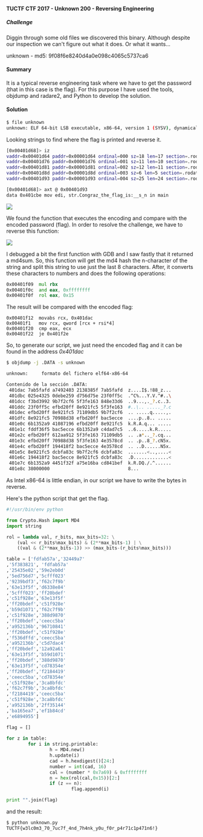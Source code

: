 #### TUCTF CTF 2017 - Unknown 200 - Reversing Engineering 

##### Challenge

Diggin through some old files we discovered this binary. Although despite our inspection we can't figure out what it does. Or what it wants...

unknown - md5: 9f08f6e8240d4a0e098c4065c5737ca6


#### Summary

It is a typical reverse engineering task where we have to get the password (that in this case is the flag). For this purpose I have used the tools, objdump and radare2, and Python to develop the solution.

#### Solution

```bash
$ file unknown
unknown: ELF 64-bit LSB executable, x86-64, version 1 (SYSV), dynamically linked, interpreter /lib64/ld-linux-x86-64.so.2, for GNU/Linux 2.6.32, BuildID[sha1]=53ec94bd1406ec6b9a28f5308a92e4d906444edb, stripped
```

Looking strings to find where the flag is printed and reverse it.

```bash
[0x00401d68]> iz
vaddr=0x00401d64 paddr=0x00001d64 ordinal=000 sz=18 len=17 section=.rodata type=ascii string=0123456789abcdef=
vaddr=0x00401d76 paddr=0x00001d76 ordinal=001 sz=11 len=10 section=.rodata type=ascii string=Try again.
vaddr=0x00401d81 paddr=0x00001d81 ordinal=002 sz=12 len=11 section=.rodata type=ascii string=Still nope.
vaddr=0x00401d8d paddr=0x00001d8d ordinal=003 sz=6 len=5 section=.rodata type=ascii string=Nope.
vaddr=0x00401d93 paddr=0x00001d93 ordinal=004 sz=25 len=24 section=.rodata type=ascii string=Congraz the flag is: %s\n

[0x00401d68]> axt @ 0x00401d93
data 0x401cbe mov edi, str.Congraz_the_flag_is:__s_n in main
```

![](https://unam.re/static/files/function1.png)

We found the function that executes the encoding and compare with the encoded password (flag). In order to resolve the challenge, we have to reverse this function:


![](https://unam.re/static/files/reverse1.png)


I debugged a bit the first function with GDB and I saw fastly that it returned a md4sum. So, this function will get the md4 hash the n-character of the string and split this string to use just the last 8 characters. After, it converts these characters to numbers and does the following operations:

```asm
0x00401f09	mul rbx                                                                                                                                                                 
0x00401f0c	and eax, 0xffffffff                                                                                                                                                     
0x00401f0f	rol eax, 0x15     
```


The result will be compared with the encoded flag:

```
0x00401f12	movabs rcx, 0x401dac        
0x00401f1	mov rcx, qword [rcx + rsi*4]                                                                                                                                            
0x00401f20	cmp eax, ecx                                                                                                                                                            
0x00401f22	je 0x401f2e     
```

So, to generate our script, we just need the encoded flag and it can be found in the address *0x401dac*

```bash
$ objdump -j .DATA -s unknown

unknown:     formato del fichero elf64-x86-64

Contenido de la sección .DATA:
 401dac 7ab5fafd a7492403 2138385f 7ab5fafd  z....I$.!88_z...
 401dbc 025e4325 0debe259 d756d75e 23f0ff5c  .^C%...Y.V.^#..\
 401dcc f3bd3992 9b7f2cf6 5f3fe163 848e33d6  ..9...,._?.c..3.
 401ddc 23f0ff5c efbd20ff 8e921fc5 5f3fe163  #..\.. ....._?.c
 401dec efbd20ff 8e921fc5 71109db5 9b7f2cf6  .. .....q.....,.
 401dfc 8e921fc5 70988d38 efbd20ff bac5ecce  ....p..8.. .....
 401e0c 6b1352a9 41087196 efbd20ff 8e921fc5  k.R.A.q... .....
 401e1c fddf36f5 bac5ecce 6b1352a9 c4dad7c5  ..6.....k.R.....
 401e2c efbd20ff 612aa912 5f3fe163 71109db5  .. .a*.._?.cq...
 401e3c efbd20ff 70988d38 5f3fe163 4e3578cd  .. .p..8_?.cN5x.
 401e4c efbd20ff 194418f2 bac5ecce 4e3578cd  .. ..D......N5x.
 401e5c 8e921fc5 dcbfa83c 9b7f2cf6 dcbfa83c  .......<..,....<
 401e6c 194418f2 bac5ecce 8e921fc5 dcbfa83c  .D.............<
 401e7c 6b1352a9 4451f32f a75e16ba cd841bef  k.R.DQ./.^......
 401e8c 38000000                             8...
```

As Intel x86-64 is little endian, in our script we have to write the bytes in reverse.



Here's the python script that get the flag. 


```python
#!/usr/bin/env python

from Crypto.Hash import MD4
import string

rol = lambda val, r_bits, max_bits=32: \
    (val << r_bits%max_bits) & (2**max_bits-1) | \
    ((val & (2**max_bits-1)) >> (max_bits-(r_bits%max_bits)))

table = ['fdfab57a','32449a7'
,'5f383821', 'fdfab57a'
,'25435e02','59e2eb0d'
,'5ed756d7','5cfff023'
,'9239bdf3','f62c7f9b'
,'63e13f5f','d6338e84'
,'5cfff023','ff20bdef'
,'c51f928e','63e13f5f'
,'ff20bdef','c51f928e'
,'b59d1071','f62c7f9b'
,'c51f928e','388d9870'
,'ff20bdef','ceecc5ba'
,'a952136b','96710841'
,'ff20bdef','c51f928e'
,'f536dffd','ceecc5ba'
,'a952136b','c5d7dac4'
,'ff20bdef','12a92a61'
,'63e13f5f','b59d1071'
,'ff20bdef','388d9870'
,'63e13f5f','cd78354e'
,'ff20bdef','f2184419'
,'ceecc5ba','cd78354e'
,'c51f928e','3ca8bfdc'
,'f62c7f9b','3ca8bfdc'
,'f2184419','ceecc5ba'
,'c51f928e','3ca8bfdc'
,'a952136b','2ff35144'
,'ba165ea7','ef1b84cd'
,'e6894955']

flag = []                                                                                                                                                                                                          
                                                                                                                                                                                                                   
for z in table:                                                                                                                                                                                                    
        for i in string.printable:                                                                                                                                                                                 
                h = MD4.new()                                                                                                                                                                                      
                h.update(i)                                                                                                                                                                                        
                cad = h.hexdigest()[24:]                                                                                                                                                                           
                number = int(cad, 16)                                                                                                                                                                              
                cal = (number * 0x7a69) & 0xffffffff                                                                                                                                                               
                n = hex(rol(cal,0x15))[2:]                                                                                                                                                                         
                if (z == n):                                                                                                                                                                                       
                        flag.append(i)                                                                                                                                                                             

print "".join(flag)
```

and the result:

```bash
$ python unknown.py 
TUCTF{w3lc0m3_70_7uc7f_4nd_7h4nk_y0u_f0r_p4r71c1p471n6!}
```














